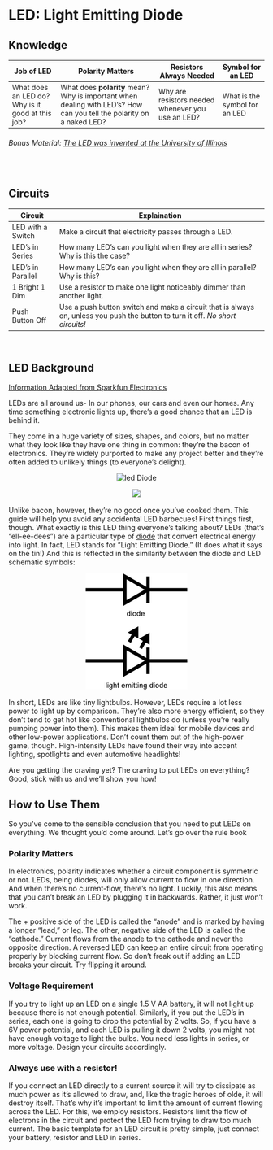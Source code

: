 # LED: Light Emitting Diode

## Knowledge
Job of LED|Polarity Matters|Resistors Always Needed| Symbol for an LED
---|---|---|---
What does an LED do?   Why is it good at this job?|What does **polarity** mean? Why is important when dealing with LED’s? How can you tell the polarity on a naked LED?|Why are resistors needed whenever you use an LED?|What is the symbol for an LED|
 



 ###### Bonus Material:   [The LED was invented at the University of Illinois](https://www.youtube.com/watch?v=KKkzBVNozjI)
 <br>
	
## Circuits
Circuit |Explaination
--------|---
LED with a Switch| Make a circuit that electricity passes through a LED.
LED’s in Series|How many LED’s can you light when they are all in series?   Why is this the case?
LED’s in Parallel|How many LED’s can you light when they are all in parallel? Why is this?
1 Bright       1 Dim|Use a resistor to make one light noticeably dimmer than another light. 
Push Button Off|Use a push button switch and make a circuit that is always on, unless you push the button to turn it off.   *No short circuits!*



<br>

## LED Background 
[Information Adapted from Sparkfun Electronics](https://learn.sparkfun.com/tutorials/light-emitting-diodes-leds)

LEDs are all around us- In our phones, our cars and even our homes. Any time something electronic lights up, there’s a good chance that an LED is behind it. 

They come in a huge variety of sizes, shapes, and colors, but no matter what they look like they have one thing in common: they’re the bacon of electronics. They’re widely purported to make any project better and they’re often added to unlikely things (to everyone’s delight).

<span style="display:block;text-align:center">![led Diode](https://cdn.sparkfun.com/assets/b/7/6/0/4/51f1ba6bce395f3c20000003.jpg)</span>

<p align="center"> <img src="https://cdn.sparkfun.com/assets/b/7/6/0/4/51f1ba6bce395f3c20000003.jpg"> </p>

Unlike bacon, however, they’re no good once you’ve cooked them. This guide will help you avoid any accidental LED barbecues! First things first, though. What exactly is this LED thing everyone’s talking about?
LEDs (that’s “ell-ee-dees”) are a particular type of [diode](https://learn.sparkfun.com/tutorials/diodes/introduction) that convert electrical energy into light. In fact, LED stands for “Light Emitting Diode.” (It does what it says on the tin!) And this is reflected in the similarity between the diode and LED schematic symbols:

<span style="display:block;text-align:center">![led Diode](/img/ledDiode.png)</span>

In short, LEDs are like tiny lightbulbs. However, LEDs require a lot less power to light up by comparison. They’re also more energy efficient, so they don’t tend to get hot like conventional lightbulbs do (unless you’re really pumping power into them). This makes them ideal for mobile devices and other low-power applications. Don’t count them out of the high-power game, though. High-intensity LEDs have found their way into accent lighting, spotlights and even automotive headlights!

Are you getting the craving yet? The craving to put LEDs on everything? Good, stick with us and we’ll show you how!

## How to Use Them
  

So you’ve come to the sensible conclusion that you need to put LEDs on everything. We thought you’d come around. Let’s go over the rule book
### Polarity Matters
In electronics, polarity indicates whether a circuit component is symmetric or not. LEDs, being diodes, will only allow current to flow in one direction. And when there’s no current-flow, there’s no light. Luckily, this also means that you can’t break an LED by plugging it in backwards. Rather, it just won’t work.

The +  positive side of the LED is called the “anode” and is marked by having a longer “lead,” or leg. The other, negative side of the LED is called the “cathode.” Current flows from the anode to the cathode and never the opposite direction. A reversed LED can keep an entire circuit from operating properly by blocking current flow. So don’t freak out if adding an LED breaks your circuit. Try flipping it around.
### Voltage Requirement
If you try to light up an LED on a single 1.5 V AA battery,  it will not light up because there is not enough potential.   Similarly, if you put the LED’s in series, each one is going to drop the potential by 2 volts.  So, if you have a 6V power potential, and each LED is pulling it down 2 volts, you might   not have enough voltage to light the bulbs.   You need less lights in series, or more voltage. Design your circuits accordingly.  


### Always use with a resistor!
If you connect an LED directly to a current source it will try to dissipate as much power as it’s allowed to draw, and, like the tragic heroes of olde, it will destroy itself. That’s why it’s important to limit the amount of current flowing across the LED.
For this, we employ resistors. Resistors limit the flow of electrons in the circuit and protect the LED from trying to draw too much current. 
The basic template for an LED circuit is pretty simple, just connect your battery, resistor and LED in series.